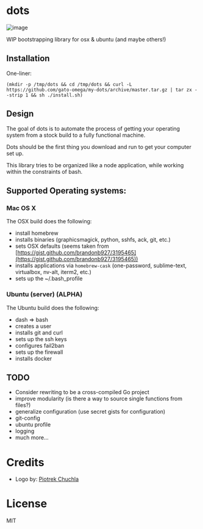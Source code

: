 # dots

![image](https://i.cloudup.com/RCpB-ASfme.png)

WIP bootstrapping library for osx & ubuntu (and maybe others!)

## Installation

One-liner:

```
(mkdir -p /tmp/dots && cd /tmp/dots && curl -L https://github.com/gato-omega/my-dots/archive/master.tar.gz | tar zx --strip 1 && sh ./install.sh)
```

## Design

The goal of dots is to automate the process of getting your operating system from a stock build to a fully functional machine.

Dots should be the first thing you download and run to get your computer set up.

This library tries to be organized like a node application, while working within the constraints of bash.

## Supported Operating systems:

### Mac OS X

The OSX build does the following:

- install homebrew
- installs binaries (graphicsmagick, python, sshfs, ack, git, etc.)
- sets OSX defaults (seems taken from [https://gist.github.com/brandonb927/3195465](https://gist.github.com/brandonb927/3195465))
- installs applications via `homebrew-cask` (one-password, sublime-text, virtualbox, nv-alt, iterm2, etc.)
- sets up the ~/.bash_profile

### Ubuntu (server) (ALPHA)

The Ubuntu build does the following:

- dash => bash
- creates a user
- installs git and curl
- sets up the ssh keys
- configures fail2ban
- sets up the firewall
- installs docker

## TODO

* Consider rewriting to be a cross-compiled Go project
* improve modularity (is there a way to source single functions from files?)
* generalize configuration (use secret gists for configuration)
* git-config
* ubuntu profile
* logging
* much more...

# Credits

* Logo by: [Piotrek Chuchla](http://www.thenounproject.com/pchuchla/)

# License

MIT
